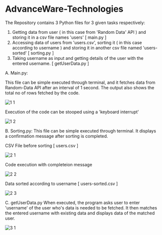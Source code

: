 # AdvanceWare-Technologies

The Repository contains 3 Python files for 3 given tasks respectively:

1. Getting data from user ( in this case from 'Random Data' API ) and storing it in a csv file names 'users' [ main.py ]
2. Accessing data of users from 'users.csv', sorting it ( in this case according to username ) and storing it in another csv file named 'users-sorted' [ sorting.py ]
3. Taking username as input and getting details of the user with the entered username. [ getUserData.py ]



A. Main.py:

This file can be simple executed through terminal, and it fetches data from Random-Data API after an interval of 1 second. The output also shows the total no of rows fetched by the code.

![1 1](https://user-images.githubusercontent.com/70381354/201848759-08725c25-574b-450e-9329-74239a4f4b6d.png)

Execution of the code can be stooped using a 'keyboard interrupt'
    
![1 2](https://user-images.githubusercontent.com/70381354/201849026-b66b830c-fcea-4d87-b12f-a166635bba62.png)



B. Sorting.py:
This file can be simple executed through terminal. It displays a confirmation message after sorting is completed.

CSV File before sorting [ users.csv ]

![2 1](https://user-images.githubusercontent.com/70381354/201850097-3c25e237-590c-478b-8420-d8c188ac4f36.png)

Code execution with completeion message

![2 2](https://user-images.githubusercontent.com/70381354/201850259-32ab0761-9dc8-4d1b-893a-b8710cc2c9a2.png)

Data sorted according to username [ users-sorted.csv ]

![2 3](https://user-images.githubusercontent.com/70381354/201850399-5ddf8fbb-0071-4d2a-920d-13ba4290a932.png)


C. getUserData.py
When executed, the program asks user to enter 'username' of the user who's data is needed to be fetched. It then matches the entered username with existing data and displays data of the matched user.


![3 1](https://user-images.githubusercontent.com/70381354/201851263-f9a49dbb-a0b6-42c5-8a89-500f73a07a48.png)

